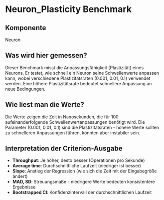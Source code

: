# Neuron_Plasticity Benchmark

## Komponente
Neuron

## Was wird hier gemessen?
Dieser Benchmark misst die Anpassungsfähigkeit (Plastizität) eines Neurons. Er testet, wie schnell ein Neuron seine Schwellenwerte anpassen kann, wobei verschiedene Plastizitätsraten (0.001, 0.01, 0.1) verwendet werden. Eine höhere Plastizitätsrate bedeutet schnellere Anpassung an neue Bedingungen.

## Wie liest man die Werte?
Die Werte zeigen die Zeit in Nanosekunden, die für 100 aufeinanderfolgende Schwellenwertanpassungen benötigt wird. Die Parameter (0.001, 0.01, 0.1) sind die Plastizitätsraten - höhere Werte sollten zu schnelleren Anpassungen führen, könnten aber instabiler sein.

## Interpretation der Criterion-Ausgabe
* **Throughput**: Je höher, desto besser (Operationen pro Sekunde)
* **Average time**: Durchschnittliche Laufzeit (niedriger ist besser)
* **Slope**: Anstieg der Regression (wie sich die Zeit mit der Eingabegröße ändert)
* **MAD, SD**: Streuungsmaße - niedrigere Werte bedeuten konsistentere Ergebnisse
* **Bootstrapped CI**: Konfidenzintervall der durchschnittlichen Laufzeit
